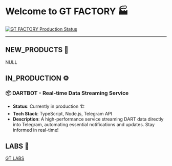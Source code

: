 # Welcome to GT FACTORY 🏭

[![GT FACTORY Production Status](https://github-readme-activity-graph.vercel.app/graph?username=ashutosh00710&custom_title=Production%20Line%20Status&hide_border=true&theme=high-contrast)](https://github.com/ashutosh00710/github-readme-activity-graph)

---

## NEW_PRODUCTS 🚀

NULL


## IN_PRODUCTION ⚙️
### 📦 **DARTBOT** - Real-time Data Streaming Service
- **Status**: Currently in production 🏗️
- **Tech Stack**: TypeScript, Node.js, Telegram API
- **Description**: A high-performance service streaming DART data directly into Telegram, automating essential notifications and updates. Stay informed in real-time!


## LABS 🔬

[GT LABS](https://38gt.github.io)
